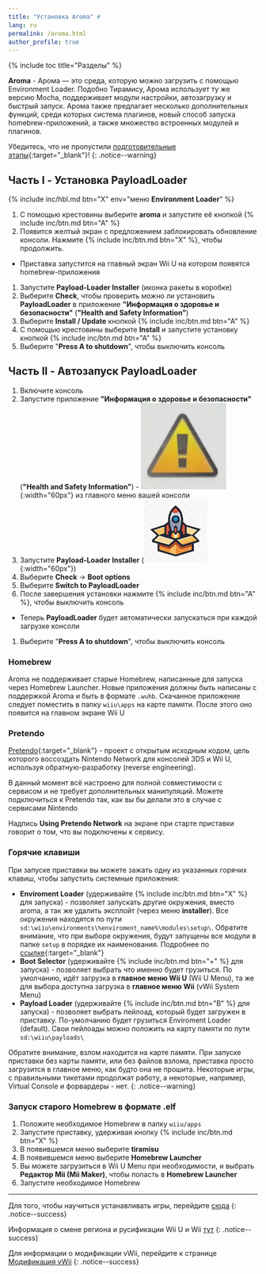 ```yaml
---
title: "Установка Aroma" #
lang: ru
permalink: /aroma.html
author_profile: true
---
```


{% include toc title="Разделы" %}

**Aroma** - Арома — это среда, которую можно загрузить с помощью Environment Loader. Подобно Тирамису, Арома использует ту же версию Mocha, поддерживает модули настройки, автозагрузку и быстрый запуск. Арома также предлагает несколько дополнительных функций, среди которых система плагинов, новый способ запуска homebrew-приложений, а также множество встроенных модулей и плагинов.

Убедитесь, что не пропустили [подготовительные этапы](get-started){:target="_blank"}!
{: .notice--warning}

## Часть I - Установка PayloadLoader

{% include inc/hbl.md btn="X" env="меню **Environment Loader**" %}
1. С помощью крестовины выберите **aroma** и запустите её кнопкой {% include inc/btn.md btn="A" %}
1. Появится желтый экран с предложением заблокировать обновление консоли. Нажмите {% include inc/btn.md btn="X" %}, чтобы продолжить. 
  * Приставка запустится на главный экран Wii U на котором появятся homebrew-приложения
1. Запустите **Payload-Loader Installer** (иконка ракеты в коробке)
1. Выберите **Check**, чтобы проверить можно ли установить **PayloadLoader** в приложение **"Информация о здоровье и безопасности"** (**"Health and Safety Information"**)
1. Выберите **Install / Update** кнопкой {% include inc/btn.md btn="A" %}
1. С помощью крестовины выберите **Install** и запустите установку кнопкой {% include inc/btn.md btn="A" %} 
1. Выберите "**Press A to shutdown**", чтобы выключить консоль

## Часть II - Автозапуск PayloadLoader

1. Включите консоль
1. Запустите приложение **"Информация о здоровье и безопасности"** (**"Health and Safety Information"**) - ![](/images/apps/hs.png){:width="60px"} из главного меню вашей консоли
1. Запустите **Payload-Loader Installer** (![](/images/apps/payload-loader.png){:width="60px"})
1. Выберите **Check** -> **Boot options**
1. Выберите **Switch to PayloadLoader**
1. После завершения установки нажмите {% include inc/btn.md btn="A" %}, чтобы выключить консоль
  * Теперь **PayloadLoader** будет автоматически запускаться при каждой загрузке консоли
1. Выберите "**Press A to shutdown**", чтобы выключить консоль

### Homebrew 

Aroma не поддерживает старые Homebrew, написанные для запуска через Homebrew Launcher. Новые приложения должны быть написаны с поддержкой Aroma и быть в формате `.wuhb`. Скачанное приложение следует поместить в папку `wiiu\apps` на карте памяти. После этого оно появится на главном экране Wii U 

### Pretendo

[Pretendo](https://pretendo.network/){:target="_blank"} - проект с открытым исходным кодом, цель которого воссоздать Nintendo Network для консолей 3DS и Wii U, используя обратную-разработку (reverse engineering).

В данный момент всё настроено для полной совместимости с сервисом и не требует дополнительных манипуляций. Можете подключиться к Pretendo так, как вы бы делали это в случае с сервисами Nintendo 

Надпись **Using Pretendo Network** на экране при старте приставки говорит о том, что вы подключены к сервису.

### Горячие клавиши

При запуске приставки вы можете зажать одну из указанных горячих клавиш, чтобы запустить системные приложения:

* **Enviroment Loader** (удерживайте {% include inc/btn.md btn="X" %} для запуска) - позволяет запускать другие окружения, вместо aroma, а так же удалить эксплойт (через меню **installer**). Все окружения находятся по пути `sd:\wiiu\environments\%enviroment_name%\modules\setup\`. Обратите внимание, что при выборе окружения, будут запущены все модули в папке `setup` в порядке их наименования. Подробнее по [ссылке](https://gbatemp.net/threads/release-environment-loader.605382/){:target="_blank"}
* **Boot Selector** (удерживайте {% include inc/btn.md btn="+" %} для запуска) - позволяет выбрать что именно будет грузиться. По умолчанию, идёт загрузка в **главное меню Wii U** (Wii U Menu), та же для выбора доступна загрузка в **главное меню Wii** (vWii System Menu)
* **Payload Loader** (удерживайте {% include inc/btn.md btn="B" %} для запуска) - позволяет выбрать пейлоад, который будет загружен в приставку. По-умолчанию будет грузиться Enviroment Loader (default). Свои пейлоады можно положить на карту памяти по пути `sd:\wiiu\payloads\`

Обратите внимание, взлом находится на карте памяти. При запуске приставки без карты памяти, или без файлов взлома, приставка просто загрузится в главное меню, как будто она не прошита. Некоторые игры, с правильными тикетами продолжат работу, а некоторые, например, Virtual Console и форвардеры - нет.
{: .notice--warning}

### Запуск старого Homebrew в формате .elf 

1. Положите необходимое Homebrew в папку `wiiu/apps` 
1. Запустите приставку, удерживая кнопку {% include inc/btn.md btn="X" %}
1. В появившемся меню выберите **tiramisu**
1. В появившемся меню выберите **Homebrew Launcher**
  1. Вы можете загрузиться в Wii U Menu при необходимости, и выбрать **Редактор Mii (Mii Maker)**, чтобы попасть в **Homebrew Launcher** 
1. Запустите необходимое Homebrew 

___

Для того, чтобы научиться устанавливать игры, перейдите [сюда](games)
{: .notice--success}

Информация о смене региона и русификации Wii U  и Wii [тут](wiiu-region-change)
{: .notice--success}

Для информации о модификации vWii, перейдите к странице [Модификация vWii](vwii-modding)
{: .notice--success}